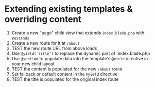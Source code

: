 # Extending existing templates & overriding content

1. Create a new "page" child view that extends `index.blade.php` with `@extends`
1. Create a new route for it at `/about`
1. TEST the new route URL from above loads
1. Use `@yield('title')` to replace the dynamic part of `index.blade.php
1. Use `@section` to populate data into the template's `@yield` directive in your new child layout
1. TEST the content is populated for the new `/about` route
1. Set fallback or default content in the `@yield` directive
1. TEST the title is populated for the original index route
